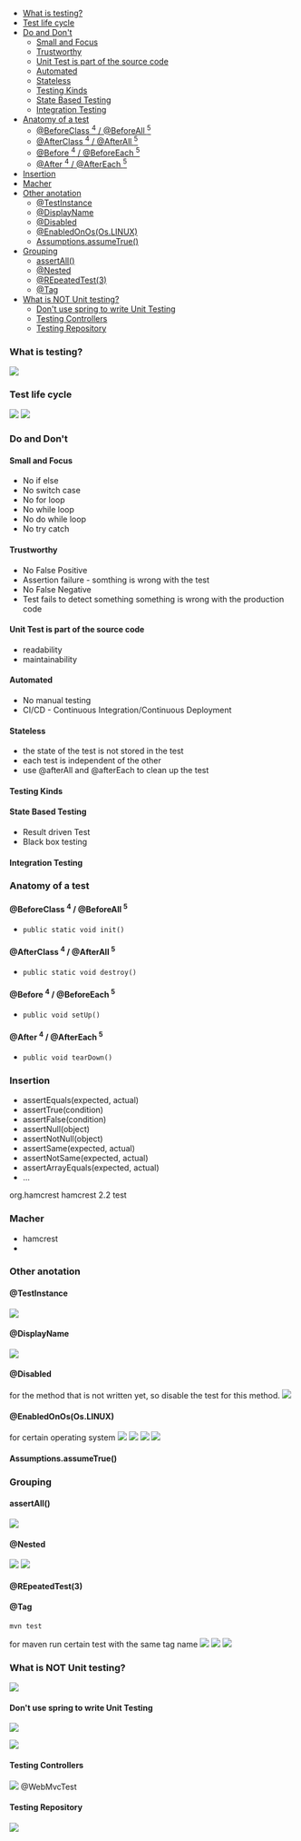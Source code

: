 - [What is testing?](#what-is-testing)
- [Test life cycle](#test-life-cycle)
- [Do and Don't](#do-and-dont)
  - [Small and Focus](#small-and-focus)
  - [Trustworthy](#trustworthy)
  - [Unit Test is part of the source code](#unit-test-is-part-of-the-source-code)
  - [Automated](#automated)
  - [Stateless](#stateless)
  - [Testing Kinds](#testing-kinds)
  - [State Based Testing](#state-based-testing)
  - [Integration Testing](#integration-testing)
- [Anatomy of a test](#anatomy-of-a-test)
  - [@BeforeClass <sup>4</sup> / @BeforeAll <sup>5</sup>](#beforeclass-sup4sup--beforeall-sup5sup)
  - [@AfterClass <sup>4</sup> / @AfterAll <sup>5</sup>](#afterclass-sup4sup--afterall-sup5sup)
  - [@Before <sup>4</sup> / @BeforeEach <sup>5</sup>](#before-sup4sup--beforeeach-sup5sup)
  - [@After <sup>4</sup> / @AfterEach <sup>5</sup>](#after-sup4sup--aftereach-sup5sup)
- [Insertion](#insertion)
- [Macher](#macher)
- [Other anotation](#other-anotation)
  - [@TestInstance](#testinstance)
  - [@DisplayName](#displayname)
  - [@Disabled](#disabled)
  - [@EnabledOnOs(Os.LINUX)](#enabledonososlinux)
  - [Assumptions.assumeTrue()](#assumptionsassumetrue)
- [Grouping](#grouping)
  - [assertAll()](#assertall)
  - [@Nested](#nested)
  - [@REpeatedTest(3)](#repeatedtest3)
  - [@Tag](#tag)
- [What is NOT Unit testing?](#what-is-not-unit-testing)
  - [Don't use spring to write Unit Testing](#dont-use-spring-to-write-unit-testing)
  - [Testing Controllers](#testing-controllers)
  - [Testing Repository](#testing-repository)

### What is testing?

![](./images/download.png)

### Test life cycle

![](./images/Screen%20Shot%202022-04-10%20at%208.08.03%20AM.png)
![](./images/Screen%20Shot%202022-04-10%20at%208.12.46%20AM.png)

### Do and Don't

#### Small and Focus
*  No if else
*  No switch case
*  No for loop
*  No while loop
*  No do while loop
*  No try catch

#### Trustworthy
*  No False Positive
* Assertion failure - somthing is wrong with the test
*  No False Negative
* Test fails to detect something something is wrong with the production code
  
#### Unit Test is part of the source code
*  readability
*  maintainability

#### Automated
*  No manual testing
*  CI/CD - Continuous Integration/Continuous Deployment

#### Stateless
* the state of the test is not stored in the test
* each test is independent of the other
* use @afterAll and @afterEach to clean up the test

#### Testing Kinds
#### State Based Testing
* Result driven Test
* Black box testing

#### Integration Testing

### Anatomy of a test
#### @BeforeClass <sup>4</sup> / @BeforeAll <sup>5</sup> 
* `public static void init()`
#### @AfterClass <sup>4</sup> / @AfterAll <sup>5</sup>
* `public static void destroy()`
#### @Before <sup>4</sup> / @BeforeEach <sup>5</sup>
* `public void setUp()`
#### @After <sup>4</sup> / @AfterEach <sup>5</sup>
* `public void tearDown()`

### Insertion
* assertEquals(expected, actual)
* assertTrue(condition)
* assertFalse(condition)
* assertNull(object)
* assertNotNull(object)
* assertSame(expected, actual)
* assertNotSame(expected, actual)
* assertArrayEquals(expected, actual)
* ...
<!-- https://mvnrepository.com/artifact/org.hamcrest/hamcrest -->
<dependency>
    <groupId>org.hamcrest</groupId>
    <artifactId>hamcrest</artifactId>
    <version>2.2</version>
    <scope>test</scope>
</dependency>


### Macher
* hamcrest
* 


### Other anotation
#### @TestInstance

![](./images/Screen%20Shot%202022-04-10%20at%208.49.16%20AM.png)

#### @DisplayName

![](./images/Screen%20Shot%202022-04-10%20at%208.59.03%20AM.png)

#### @Disabled

for the method that is not written yet, so disable the test for this method.
![](./images/Screen%20Shot%202022-04-10%20at%209.07.55%20AM.png)

#### @EnabledOnOs(Os.LINUX)

for certain operating system
![](./images/Screen%20Shot%202022-04-10%20at%209.14.01%20AM.png)
![](./images/Screen%20Shot%202022-04-10%20at%209.19.39%20AM.png)
![](./images/Screen%20Shot%202022-04-10%20at%209.20.01%20AM.png)
![](./images/Screen%20Shot%202022-04-10%20at%209.23.03%20AM.png)

#### Assumptions.assumeTrue()

### Grouping

#### assertAll()

![](./images/Screen%20Shot%202022-04-10%20at%209.44.58%20AM.png)

#### @Nested

![](./images/Screen%20Shot%202022-04-10%20at%209.44.58%20AM.png)
![](./images/Screen%20Shot%202022-04-10%20at%2010.00.36%20AM.png)

#### @REpeatedTest(3)

#### @Tag

```console
mvn test
```

for maven run certain test with the same tag name
![](./images/Screen%20Shot%202022-04-10%20at%2010.52.45%20AM.png)
![](./images/Screen%20Shot%202022-04-10%20at%2010.53.00%20AM.png)
![](./images/Screen%20Shot%202022-04-10%20at%2010.53.14%20AM.png)


### What is NOT Unit testing?
![](images/unit-testing/Screen%20Shot%202022-05-19%20at%201.37.51%20AM.png)

#### Don't use spring to write Unit Testing
![](images/unit-testing/Screen%20Shot%202022-05-19%20at%201.44.42%20AM.png)

![](images/unit-testing/Screen%20Shot%202022-05-19%20at%201.54.43%20AM.png)

#### Testing Controllers
![](images/unit-testing/Screen%20Shot%202022-05-19%20at%203.54.29%20AM.png)
@WebMvcTest

#### Testing Repository
![](images/unit-testing/Screen%20Shot%202022-05-19%20at%207.31.47%20AM.png)



